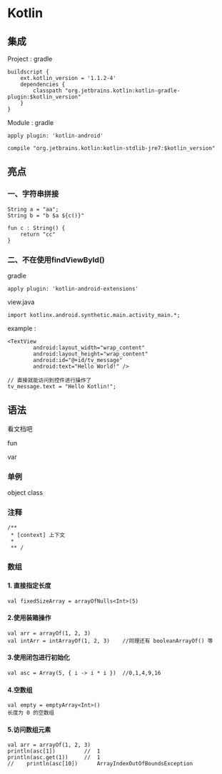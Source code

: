 
# Kotlin

## 集成

Project : gradle 

```
buildscript {
    ext.kotlin_version = '1.1.2-4'
    dependencies {
    	classpath "org.jetbrains.kotlin:kotlin-gradle-plugin:$kotlin_version"
    }
}
```

Module : gradle

```
apply plugin: 'kotlin-android'

compile "org.jetbrains.kotlin:kotlin-stdlib-jre7:$kotlin_version"

```


## 亮点

### 一、字符串拼接

```
String a = "aa";
String b = "b $a ${c()}"

fun c : String() {
	return "cc"
}
```

### 二、不在使用findViewById()

gradle

```
apply plugin: 'kotlin-android-extensions'
```

view.java

```
import kotlinx.android.synthetic.main.activity_main.*;
```

example : 

```
<TextView
        android:layout_width="wrap_content"
        android:layout_height="wrap_content"
        android:id="@+id/tv_message"
        android:text="Hello World!" />
```

```
// 直接就能访问到控件进行操作了
tv_message.text = "Hello Kotlin!";
```


## 语法
看文档吧

fun

var


### 单例

object class

### 注释

```
/**
 * [context] 上下文
 * 
 ** /
```

### 数组

#### 1. 直接指定长度

``
val fixedSizeArray = arrayOfNulls<Int>(5)
``

#### 2.使用装箱操作

```
val arr = arrayOf(1, 2, 3)
val intArr = intArrayOf(1, 2, 3)    //同理还有 booleanArrayOf() 等
```

#### 3.使用闭包进行初始化

```
val asc = Array(5, { i -> i * i })  //0,1,4,9,16
```

#### 4.空数组

```
val empty = emptyArray<Int>()
长度为 0 的空数组
```

#### 5.访问数组元素

```
val arr = arrayOf(1, 2, 3)
println(asc[1])         //  1
println(asc.get(1))     //  1
//    println(asc[10])      ArrayIndexOutOfBoundsException
```

